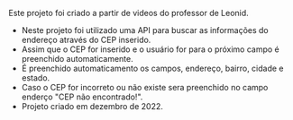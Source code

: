Este projeto foi criado a partir de videos do professor de Leonid.

- Neste projeto foi utilizado uma API para buscar as informações do endereço através do CEP inserido.
- Assim que o CEP for inserido e o usuário for para o próximo campo é preenchido automaticamente.
- É preenchido automaticamento os campos, endereço, bairro, cidade e estado.
- Caso o CEP for incorreto ou não existe sera preenchido no campo enderço "CEP não encontrado!".
- Projeto criado em dezembro de 2022.
